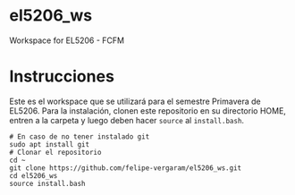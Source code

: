 # el5206_ws
Workspace for EL5206 - FCFM

# Instrucciones

Este es el workspace que se utilizará para el semestre Primavera de EL5206. Para la instalación, clonen este repositorio en su directorio HOME, entren a la carpeta y luego deben hacer `source` al `install.bash`.


    # En caso de no tener instalado git
    sudo apt install git
    # Clonar el repositorio
    cd ~
    git clone https://github.com/felipe-vergaram/el5206_ws.git
    cd el5206_ws
    source install.bash

